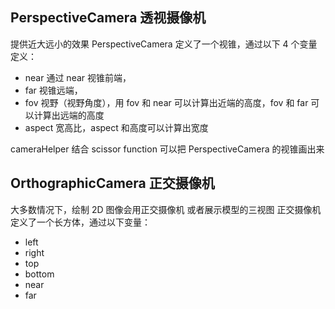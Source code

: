 ## PerspectiveCamera 透视摄像机

提供近大远小的效果
PerspectiveCamera 定义了一个视锥，通过以下 4 个变量定义：

- near 通过 near 视锥前端，
- far 视锥远端，
- fov 视野（视野角度），用 fov 和 near 可以计算出近端的高度，fov 和 far 可以计算出远端的高度
- aspect 宽高比，aspect 和高度可以计算出宽度

cameraHelper 结合 scissor function 可以把 PerspectiveCamera 的视锥画出来

## OrthographicCamera 正交摄像机

大多数情况下，绘制 2D 图像会用正交摄像机
或者展示模型的三视图
正交摄像机定义了一个长方体，通过以下变量：

- left
- right
- top
- bottom
- near
- far
